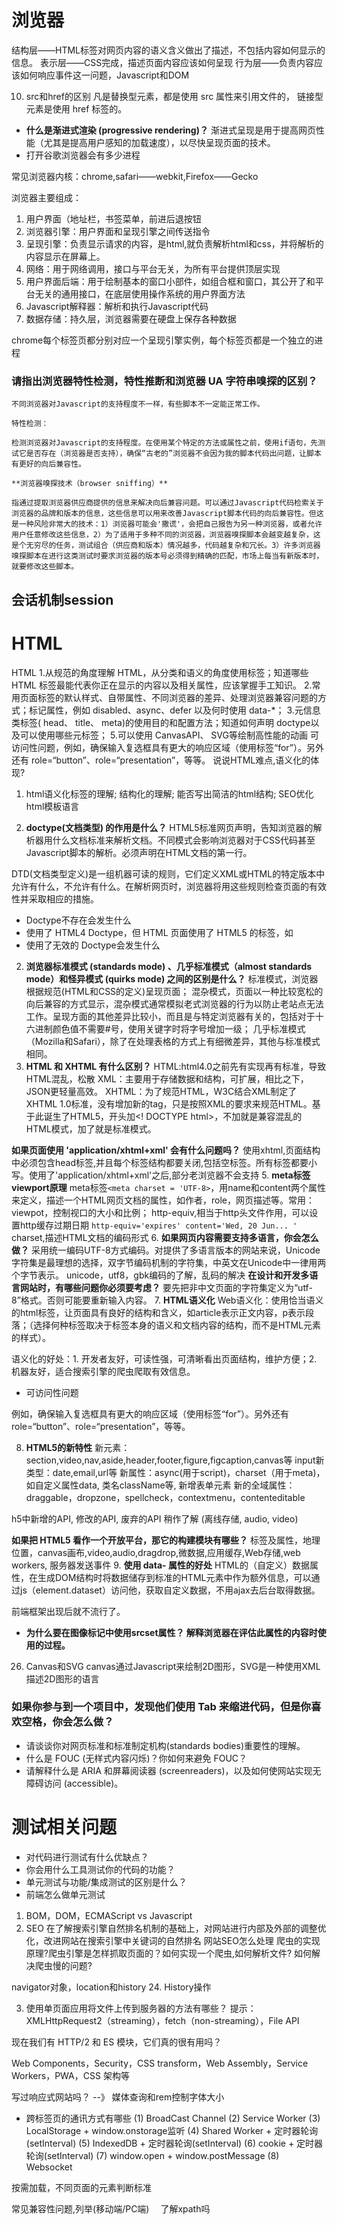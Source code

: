 # 浏览器
结构层——HTML标签对网页内容的语义含义做出了描述，不包括内容如何显示的信息。
表示层——CSS完成，描述页面内容应该如何呈现
行为层——负责内容应该如何响应事件这一问题，Javascript和DOM

10. src和href的区别
凡是替换型元素，都是使用 src 属性来引用文件的，
链接型元素是使用 href 标签的。

- **什么是渐进式渲染 (progressive rendering)？**
渐进式呈现是用于提高网页性能（尤其是提高用户感知的加载速度），以尽快呈现页面的技术。
- 打开谷歌浏览器会有多少进程

常见浏览器内核：chrome,safari——webkit,Firefox——Gecko

浏览器主要组成：
1. 用户界面（地址栏，书签菜单，前进后退按钮
2. 浏览器引擎：用户界面和呈现引擎之间传送指令
3. 呈现引擎：负责显示请求的内容，是html,就负责解析html和css，并将解析的内容显示在屏幕上。
4. 网络：用于网络调用，接口与平台无关，为所有平台提供顶层实现
5. 用户界面后端：用于绘制基本的窗口小部件，如组合框和窗口，其公开了和平台无关的通用接口，在底层使用操作系统的用户界面方法
6. Javascript解释器：解析和执行Javascript代码
7. 数据存储：持久层，浏览器需要在硬盘上保存各种数据

chrome每个标签页都分别对应一个呈现引擎实例，每个标签页都是一个独立的进程

### 请指出浏览器特性检测，特性推断和浏览器 UA 字符串嗅探的区别？

    不同浏览器对Javascript的支持程度不一样，有些脚本不一定能正常工作。

    特性检测：

    检测浏览器对Javascript的支持程度。在使用某个特定的方法或属性之前，使用if语句，先测试它是否存在（浏览器是否支持），确保“古老的”浏览器不会因为我的脚本代码出问题，让脚本有更好的向后兼容性。

    **浏览器嗅探技术（browser sniffing）**

    指通过提取浏览器供应商提供的信息来解决向后兼容问题。可以通过Javascript代码检索关于浏览器的品牌和版本的信息，这些信息可以用来改善Javascript脚本代码的向后兼容性。但这是一种风险非常大的技术：1）浏览器可能会'撒谎'，会把自己报告为另一种浏览器，或者允许用户任意修改这些信息，2）为了适用于多种不同的浏览器，浏览器嗅探脚本会越变越复杂，这是个无穷尽的任务，测试组合（供应商和版本）情况越多，代码越复杂和冗长。3）许多浏览器嗅探脚本在进行这类测试时要求浏览器的版本号必须得到精确的匹配，市场上每当有新版本时，就要修改这些脚本。
## 会话机制session


# HTML

HTML
1.从规范的角度理解 HTML，从分类和语义的角度使用标签；知道哪些 HTML 标签最能代表你正在显示的内容以及相关属性，应该掌握手工知识。
2.常用页面标签的默认样式、自带属性、不同浏览器的差异、处理浏览器兼容问题的方式；标记属性，例如 disabled、async、defer 以及何时使用 data-*；
3.元信息类标签( head、 title、 meta)的使用目的和配置方法；知道如何声明 doctype以及可以使用哪些元标签；
5.可以使用 CanvasAPI、 SVG等绘制高性能的动画
可访问性问题，例如，确保输入复选框具有更大的响应区域（使用标签“for”）。另外还有 role=“button”、role=“presentation”，等等。
说说HTML难点,语义化的体现?

1. html语义化标签的理解; 结构化的理解; 能否写出简洁的html结构; SEO优化
html模板语言

1. **doctype(文档类型) 的作用是什么？**
HTML5标准网页声明，告知浏览器的解析器用什么文档标准来解析文档。不同模式会影响浏览器对于CSS代码甚至Javascript脚本的解析。必须声明在HTML文档的第一行。

DTD(文档类型定义)是一组机器可读的规则，它们定义XML或HTML的特定版本中允许有什么，不允许有什么。在解析网页时，浏览器将用这些规则检查页面的有效性并采取相应的措施。
- Doctype不存在会发生什么
- 使用了 HTML4 Doctype，但 HTML 页面使用了 HTML5 的标签，如 <audio> 或 <video>。它会导致任何错误吗？
- 使用了无效的 Doctype会发生什么

2. **浏览器标准模式 (standards mode) 、几乎标准模式（almost standards mode）和怪异模式 (quirks mode) 之间的区别是什么？**
标准模式，浏览器根据规范(HTML和CSS的定义)呈现页面；
混杂模式，页面以一种比较宽松的向后兼容的方式显示，混杂模式通常模拟老式浏览器的行为以防止老站点无法工作。呈现方面的其他差异比较小，而且是与特定浏览器有关的，包括对于十六进制颜色值不需要#号，使用关键字时将字号增加一级；
几乎标准模式（Mozilla和Safari），除了在处理表格的方式上有细微差异，其他与标准模式相同。
3. **HTML 和 XHTML 有什么区别？**
HTML:html4.0之前先有实现再有标准，导致HTML混乱，松散
XML：主要用于存储数据和结构，可扩展，相比之下，JSON更轻量高效。
XHTML：为了规范HTML，W3C结合XML制定了XHTML 1.0标准，没有增加新的tag，只是按照XML的要求来规范HTML。基于此诞生了HTML5，开头加<! DOCTYPE html>，不加就是兼容混乱的HTML模式，加了就是标准模式。


**如果页面使用 'application/xhtml+xml' 会有什么问题吗？**
使用xhtml,页面结构中必须包含head标签,并且每个标签结构都要关闭,包括空标签。所有标签都要小写。使用了'application/xhtml+xml'之后,部分老浏览器不会支持
5. **meta标签 viewport原理**
meta标签`<meta charset = 'UTF-8>`，用name和content两个属性来定义，描述一个HTML网页文档的属性，如作者，role，网页描述等。常用：
viewpot，控制视口的大小和比例；
http-equiv,相当于http头文件作用，可以设置http缓存过期日期
`http-equiv='expires' content='Wed, 20 Jun... '`
charset,描述HTML文档的编码形式
6. **如果网页内容需要支持多语言，你会怎么做？**
采用统一编码UTF-8方式编码。对提供了多语言版本的网站来说，Unicode字符集是最理想的选择，双字节编码机制的字符集，中英文在Unicode中一律用两个字节表示。
unicode，utf8，gbk编码的了解，乱码的解决
**在设计和开发多语言网站时，有哪些问题你必须要考虑？**
要先把非中文页面的字符集定义为“utf-8”格式。否则可能要重新输入内容。
7. **HTML语义化**
Web语义化：使用恰当语义的html标签，让页面具有良好的结构和含义，如article表示正文内容，p表示段落；（选择何种标签取决于标签本身的语义和文档内容的结构，而不是HTML元素的样式）。

语义化的好处：1. 开发者友好，可读性强，可清晰看出页面结构，维护方便；2. 机器友好，适合搜索引擎的爬虫爬取有效信息。

- 可访问性问题

例如，确保输入复选框具有更大的响应区域（使用标签“for”）。另外还有 role=“button”、role=“presentation”，等等。

8. **HTML5的新特性**
新元素：section,video,nav,aside,header,footer,figure,figcaption,canvas等
input新类型：date,email,url等
新属性：async(用于script)，charset（用于meta)，如自定义属性data, 类名className等, 新增表单元素
新的全域属性：draggable，dropzone，spellcheck，contextmenu，contenteditable

h5中新增的API, 修改的API, 废弃的API 稍作了解 (离线存储, audio, video)

**如果把 HTML5 看作一个开放平台，那它的构建模块有哪些？**
标签及属性，地理位置，canvas画布,video,audio,dragdrop,微数据,应用缓存,Web存储,web workers,
服务器发送事件
9. **使用 data- 属性的好处**
HTML的（自定义）数据属性，在生成DOM结构时将数据储存到标准的HTML元素中作为额外信息，可以通过js（element.dataset）访问他，获取自定义数据，不用ajax去后台取得数据。

前端框架出现后就不流行了。

- **为什么要在图像标记中使用srcset属性？ 解释浏览器在评估此属性的内容时使用的过程。**

26. Canvas和SVG
canvas通过Javascript来绘制2D图形，SVG是一种使用XML描述2D图形的语言

### 如果你参与到一个项目中，发现他们使用 Tab 来缩进代码，但是你喜欢空格，你会怎么做？
- 请谈谈你对网页标准和标准制定机构(standards bodies)重要性的理解。
- 什么是 FOUC (无样式内容闪烁)？你如何来避免 FOUC？
- 请解释什么是 ARIA 和屏幕阅读器 (screenreaders)，以及如何使网站实现无障碍访问 (accessible)。

# 测试相关问题
- 对代码进行测试有什么优缺点？
- 你会用什么工具测试你的代码的功能？
- 单元测试与功能/集成测试的区别是什么？
- 前端怎么做单元测试

1. BOM，DOM，ECMAScript vs Javascript
27. SEO
在了解搜索引擎自然排名机制的基础上，对网站进行内部及外部的调整优化，改进网站在搜索引擎中关键词的自然排名
网站SEO怎么处理
爬虫的实现原理?爬虫引擎是怎样抓取页面的？如何实现一个爬虫,如何解析文件?
如何解决爬虫慢的问题?

navigator对象，location和history
24. History操作

3. 使用单页面应用将文件上传到服务器的方法有哪些？
提示：XMLHttpRequest2（streaming），fetch（non-streaming），File API

现在我们有 HTTP/2 和 ES 模块，它们真的很有用吗？

Web Components，Security，CSS transform，Web Assembly，Service Workers，PWA，CSS 架构等

写过响应式网站吗？ --》 媒体查询和rem控制字体大小

-  跨标签页的通讯方式有哪些
(1) BroadCast Channel
(2) Service Worker
(3) LocalStorage + window.onstorage监听
(4) Shared Worker + 定时器轮询(setInterval)
(5) IndexedDB + 定时器轮询(setInterval)
(6) cookie + 定时器轮询(setInterval)
(7) window.open + window.postMessage
(8) Websocket

按需加载，不同页面的元素判断标准

常见兼容性问题,列举(移动端/PC端)　
了解xpath吗

